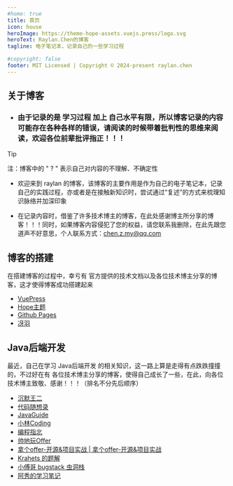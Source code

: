 ```yaml
---
#home: true
title: 首页
icon: house
heroImage: https://theme-hope-assets.vuejs.press/logo.svg
heroText: Raylan.Chen的博客
tagline: 电子笔记本，记录自己的一些学习过程

#copyright: false
footer: MIT Licensed | Copyright © 2024-present raylan.chen
---
```


## 关于博客

* ### 由于记录的是 学习过程 加上 自己水平有限，所以博客记录的内容可能存在各种各样的错误，请阅读的时候带着批判性的思维来阅读，欢迎各位前辈批评指正！！！

> [!TIP]
>
> 注：博客中的 " ? " 表示自己对内容的不理解、不确定性

* 欢迎来到 raylan 的博客，该博客的主要作用是作为自己的电子笔记本，记录自己的实践过程，亦或者是在接触新知识时，尝试通过“复述”的方式来梳理知识脉络并加深印象

* 在记录内容时，借鉴了许多技术博主的博客，在此处感谢博主所分享的博客！！！同时，如果博客内容侵犯了您的权益，请您联系我删除，在此先跟您道声不好意思，个人联系方式：chen.z.my@qq.com  


## 博客的搭建

在搭建博客的过程中，幸亏有 官方提供的技术文档以及各位技术博主分享的博客，这才使得博客成功搭建起来
* [VuePress](https://vuepress.vuejs.org/zh/)
* [Hope主题](https://theme-hope.vuejs.press/zh/)
* [Github Pages](https://docs.github.com/zh/pages/getting-started-with-github-pages/creating-a-github-pages-site)
* [冴羽](https://github.com/mqyqingfeng/Blog/issues/235)


## Java后端开发

最近，自己在学习 Java后端开发 的相关知识，这一路上算是走得有点跌跌撞撞的，不过好在有 各位技术博主分享的博客，使得自己成长了一些，在此，向各位技术博主致敬、感谢！！！（排名不分先后顺序）

* [沉默王二](https://javabetter.cn/)
* [代码随想录](https://www.programmercarl.com/)
* [JavaGuide](https://javaguide.cn/)
* [小林Coding](https://xiaolincoding.com/)
* [编程指北](https://csguide.cn/)
* [帅地玩Offer](https://www.playoffer.cn/)
* [拿个offer-开源&项目实战 | 拿个offer-开源&项目实战](https://nageoffer.com/)
* [Krahets 的题解](https://leetcode.cn/circle/discuss/kQcYo2/)
* [小傅哥 bugstack 虫洞栈](https://bugstack.cn/)
* [阿秀的学习笔记](https://interviewguide.cn/)


